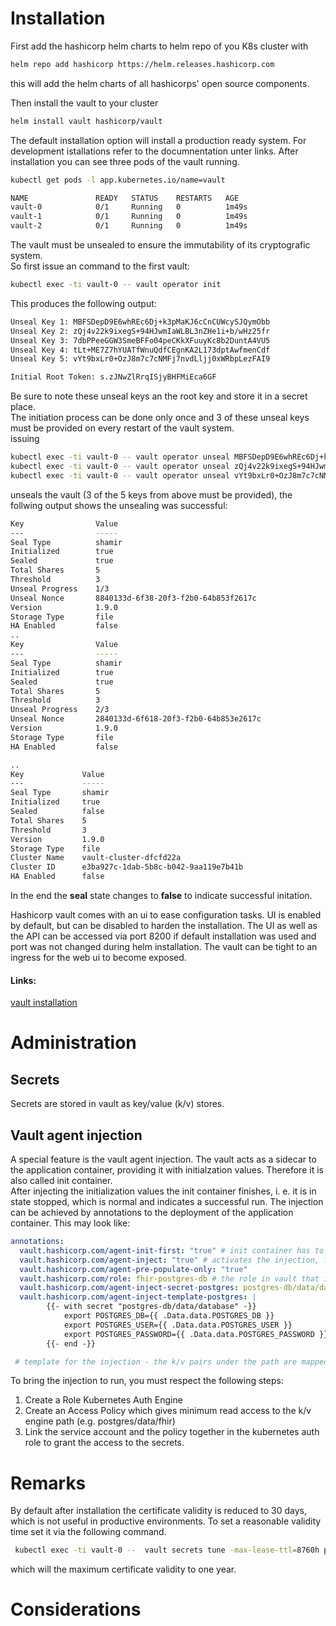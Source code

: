 # Installation
First add the hashicorp helm charts to helm repo of you K8s cluster with
```bash
helm repo add hashicorp https://helm.releases.hashicorp.com
```
this will add the helm charts of all hashicorps' open source components.

Then install the vault to your cluster
```bash
helm install vault hashicorp/vault
```
The default installation option will install a production ready system.
For development istallations refer to the documnentation unter links.
After installation you can see three pods of the vault running.
```bash
kubectl get pods -l app.kubernetes.io/name=vault

NAME               READY   STATUS    RESTARTS   AGE
vault-0            0/1     Running   0          1m49s
vault-1            0/1     Running   0          1m49s
vault-2            0/1     Running   0          1m49s
```
The vault must be unsealed to ensure the immutability of its cryptografic system.  
So first issue an command to the first vault:

```bash
kubectl exec -ti vault-0 -- vault operator init
```
This produces the following output:
```bash
Unseal Key 1: MBFSDepD9E6whREc6Dj+k3pMaKJ6cCnCUWcySJQymObb
Unseal Key 2: zQj4v22k9ixegS+94HJwmIaWLBL3nZHe1i+b/wHz25fr
Unseal Key 3: 7dbPPeeGGW3SmeBFFo04peCKkXFuuyKc8b2DuntA4VU5
Unseal Key 4: tLt+ME7Z7hYUATfWnuQdfCEgnKA2L173dptAwfmenCdf
Unseal Key 5: vYt9bxLr0+OzJ8m7c7cNMFj7nvdLljj0xWRbpLezFAI9

Initial Root Token: s.zJNwZlRrqISjyBHFMiEca6GF
```
Be sure to note these unseal keys an the root key and store it in a secret place.  
The initiation process can be done only once and 3 of these unseal keys must be provided on every restart of the vault system.  
issuing 
```bash
kubectl exec -ti vault-0 -- vault operator unseal MBFSDepD9E6whREc6Dj+k3pMaKJ6cCnCUWcySJQymObb
kubectl exec -ti vault-0 -- vault operator unseal zQj4v22k9ixegS+94HJwmIaWLBL3nZHe1i+b/wHz25fr
kubectl exec -ti vault-0 -- vault operator unseal vYt9bxLr0+OzJ8m7c7cNMFj7nvdLljj0xWRbpLezFAI9
```
unseals the vault (3 of the 5 keys from above must be provided), the follwing output shows the unsealing was successful:
```bash
Key                Value
---                -----
Seal Type          shamir
Initialized        true
Sealed             true
Total Shares       5
Threshold          3
Unseal Progress    1/3
Unseal Nonce       8840133d-6f38-20f3-f2b0-64b853f2617c
Version            1.9.0
Storage Type       file
HA Enabled         false
..
Key                Value
---                -----
Seal Type          shamir
Initialized        true
Sealed             true
Total Shares       5
Threshold          3
Unseal Progress    2/3
Unseal Nonce       2840133d-6f618-20f3-f2b0-64b853e2617c
Version            1.9.0
Storage Type       file
HA Enabled         false

..
Key             Value
---             -----
Seal Type       shamir
Initialized     true
Sealed          false
Total Shares    5
Threshold       3
Version         1.9.0
Storage Type    file
Cluster Name    vault-cluster-dfcfd22a
Cluster ID      e3ba927c-1dab-5b8c-b042-9aa119e7b41b
HA Enabled      false
```

In the end the **seal** state changes to **false** to indicate successful initation.

Hashicorp vault comes with an ui to ease configuration tasks. UI is enabled by default, but can be disabled to harden the installation.
The UI as well as the API can be accessed via port 8200 if default installation was used and port was not changed during helm installation.
The vault can be tight to an ingress for the web ui to become exposed.  


#### Links:
[vault installation](https://www.vaultproject.io/docs/platform/k8s/helm/run)
# Administration
## Secrets
Secrets are stored in vault as key/value (k/v) stores.
## Vault agent injection
A special feature is the vault agent injection. 
The vault acts as a sidecar to the application container, providing it with initialzation values. Therefore it is also called init container.  
After injecting the initialization values the init container finishes, i. e. it is in state stopped, which is normal and indicates a successful run.
The injection can be achieved by annotations to the deployment of the application container. This may look like: 
```yaml
annotations:
  vault.hashicorp.com/agent-init-first: "true" # init container has to finish before application container runs
  vault.hashicorp.com/agent-inject: "true" # activates the injection, false=deactivates it
  vault.hashicorp.com/agent-pre-populate-only: "true"
  vault.hashicorp.com/role: fhir-postgres-db # the role in vault that is configured for the secrets that should be accessed
  vault.hashicorp.com/agent-inject-secret-postgres: postgres-db/data/database #path of the secret in vault
  vault.hashicorp.com/agent-inject-template-postgres: |
        {{- with secret "postgres-db/data/database" -}}
            export POSTGRES_DB={{ .Data.data.POSTGRES_DB }}
            export POSTGRES_USER={{ .Data.data.POSTGRES_USER }}
            export POSTGRES_PASSWORD={{ .Data.data.POSTGRES_PASSWORD }}
        {{- end -}}

 # template for the injection - the k/v pairs under the path are mapped to a volume mount /vault/secret/postgres in above case (form vault.hashicorp.com/agent-inject-secret-<mountpoint>)
```

To bring the injection to run, you must respect the following steps: 

1) Create a Role Kubernetes Auth Engine
2) Create an Access Policy which gives minimum read access to the k/v engine path (e.g. postgres/data/fhir)
3) Link the service account and the policy together in the kubernetes auth role to grant the access to the secrets. 

# Remarks  
By default after installation the certificate validity is reduced to 30 days, which is not useful in productive environments.
To set a reasonable validity time set it via the following command.
```bash
 kubectl exec -ti vault-0 --  vault secrets tune -max-lease-ttl=8760h pki
```
which will the maximum certificate validity to one year.

# Considerations